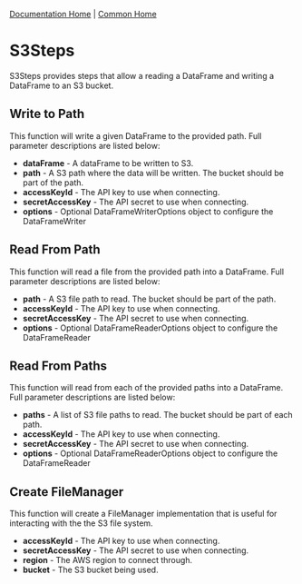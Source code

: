[Documentation Home](../../docs/readme.md) | [Common Home](../readme.md)

# S3Steps
S3Steps provides steps that allow a reading a DataFrame and writing a DataFrame to an S3 bucket.

## Write to Path
This function will write a given DataFrame to the provided path. Full parameter descriptions are listed below:

* **dataFrame** - A dataFrame to be written to S3.
* **path** - A S3 path where the data will be written. The bucket should be part of the path.
* **accessKeyId** - The API key to use when connecting.
* **secretAccessKey** - The API secret to use when connecting.
* **options** - Optional DataFrameWriterOptions object to configure the DataFrameWriter

## Read From Path
This function will read a file from the provided path into a DataFrame. Full parameter descriptions are listed below:

* **path** - A S3 file path to read. The bucket should be part of the path.
* **accessKeyId** - The API key to use when connecting.
* **secretAccessKey** - The API secret to use when connecting.
* **options** - Optional DataFrameReaderOptions object to configure the DataFrameReader

## Read From Paths
This function will read from each of the provided paths into a DataFrame. Full parameter descriptions are listed below:

* **paths** - A list of S3 file paths to read. The bucket should be part of each path.
* **accessKeyId** - The API key to use when connecting.
* **secretAccessKey** - The API secret to use when connecting.
* **options** - Optional DataFrameReaderOptions object to configure the DataFrameReader

## Create FileManager
This function will create a FileManager implementation that is useful for interacting with the the S3 file system.

* **accessKeyId** - The API key to use when connecting.
* **secretAccessKey** - The API secret to use when connecting.
* **region** - The AWS region to connect through.
* **bucket** - The S3 bucket being used.
